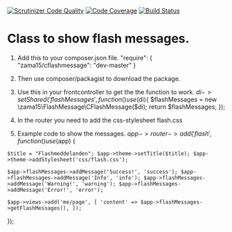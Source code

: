 [![Scrutinizer Code Quality](https://scrutinizer-ci.com/g/zackebth/CFlashMessage/badges/quality-score.png?b=master)](https://scrutinizer-ci.com/g/zackebth/CFlashMessage/?branch=master)  [![Code Coverage](https://scrutinizer-ci.com/g/zackebth/CFlashMessage/badges/coverage.png?b=master)](https://scrutinizer-ci.com/g/zackebth/CFlashMessage/?branch=master)  [![Build Status](https://scrutinizer-ci.com/g/zackebth/CFlashMessage/badges/build.png?b=master)](https://scrutinizer-ci.com/g/zackebth/CFlashMessage/build-status/master)

Class to show flash messages.
=========

  1.  Add this to your composer.json file. "require": { "zama15/cflashmessage": "dev-master" }

  2.  Then use composer/packagist to download the package.

  3.  Use this in your frontcontroller to get the the function to work. $di->setShared('flashMessages', function() use ($di){ $flashMessages = new \zama15\FlashMessage\CFlashMessage($di); return $flashMessages; });

  4.  In the router you need to add the css-stylesheet flash.css

  5.  Example code to show the messages. $app->router->add('flash', function() use ($app) {

    $title = "Flashmeddelanden"; $app->theme->setTitle($title); $app->theme->addStylesheet('css/flash.css');

    $app->flashMessages->addMessage('Success!', 'success'); $app->flashMessages->addMessage('Info', 'info'); $app->flashMessages->addMessage('Warning!', 'warning'); $app->flashMessages->addMessage('Error!', 'error');

    $app->views->add('me/page', [ 'content' => $app->flashMessages->getFlashMessages(), ]);

});
